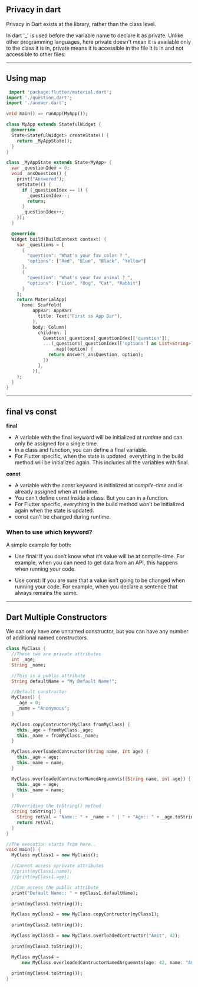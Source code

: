 ## Privacy in dart

Privacy in Dart exists at the library, rather than the class level.

In dart '\_' is used before the variable name to declare it as private. Unlike other programming languages, here private doesn't mean it is available only to the class it is in, private means it is accessible in the file it is in and not accessible to other files.

---

## Using map

```dart
 import 'package:flutter/material.dart';
import './question.dart';
import './answer.dart';

void main() => runApp(MyApp());

class MyApp extends StatefulWidget {
  @override
  State<StatefulWidget> createState() {
    return _MyAppState();
  }
}

class _MyAppState extends State<MyApp> {
  var _questionIdex = 0;
  void _ansQuestion() {
    print("Answered");
    setState(() {
      if (_questionIdex == 1) {
        _questionIdex--;
        return;
      }
      _questionIdex++;
    });
  }

  @override
  Widget build(BuildContext context) {
    var _questions = [
      {
        "question": "What's your fav color ? ",
        "options": ["Red", "Blue", "Black", "Yellow"]
      },
      {
        "question": "What's your fav animal ? ",
        "options": ["Lion", "Dog", "Cat", "Rabbit"]
      }
    ];
    return MaterialApp(
      home: Scaffold(
          appBar: AppBar(
            title: Text("First ss App Bar"),
          ),
          body: Column(
            children: [
              Question(_questions[_questionIdex]['question']),
              ...(_questions[_questionIdex]['options'] as List<String>)
                  .map((option) {
                return Answer(_ansQuestion, option);
              })
            ],
          )),
    );
  }
}

```

---

## final vs const

**final**

- A variable with the final keyword will be initialized at _runtime_ and can only be assigned for a single time.
- In a class and function, you can define a final variable.
- For Flutter specific, when the state is updated, everything in the build method will be initialized again. This includes all the variables with final.

**const**

- A variable with the const keyword is initialized at _compile-time_ and is already assigned when at runtime.
- You can’t define const inside a class. But you can in a function.
- For Flutter specific, everything in the build method won’t be initialized again when the state is updated.
- const can’t be changed during runtime.

### When to use which keyword?

A simple example for both:

- Use final: If you don’t know what it’s value will be at compile-time. For example, when you can need to get data from an API, this happens when running your code.

- Use const: If you are sure that a value isn’t going to be changed when running your code. For example, when you declare a sentence that always remains the same.

---

## Dart Multiple Constructors

We can only have one unnamed constructor, but you can have any number of additional named constructors.

```dart
class MyClass {
  //These two are private attributes
  int _age;
  String _name;

  //This is a public attribute
  String defaultName = "My Default Name!";

  //Default constructor
  MyClass() {
    _age = 0;
    _name = "Anonymous";
  }

  MyClass.copyContructor(MyClass fromMyClass) {
    this._age = fromMyClass._age;
    this._name = fromMyClass._name;
  }

  MyClass.overloadedContructor(String name, int age) {
    this._age = age;
    this._name = name;
  }

  MyClass.overloadedContructorNamedArguemnts({String name, int age}) {
    this._age = age;
    this._name = name;
  }

  //Overriding the toString() method
  String toString() {
    String retVal = "Name:: " + _name + " | " + "Age:: " + _age.toString();
    return retVal;
  }
}

//The execution starts from here..
void main() {
  MyClass myClass1 = new MyClass();

  //Cannot access oprivate attributes
  //print(myClass1.name);
  //print(myClass1.age);

  //Can access the public attribute
  print("Default Name:: " + myClass1.defaultName);

  print(myClass1.toString());

  MyClass myClass2 = new MyClass.copyContructor(myClass1);

  print(myClass2.toString());

  MyClass myClass3 = new MyClass.overloadedContructor("Amit", 42);

  print(myClass3.toString());

  MyClass myClass4 =
      new MyClass.overloadedContructorNamedArguemnts(age: 42, name: "Amit");

  print(myClass4.toString());
}
```
